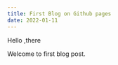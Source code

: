 ```yaml
---
title: First Blog on Github pages
date: 2022-01-11
---
```



Hello ,there

Welcome to first blog post.
